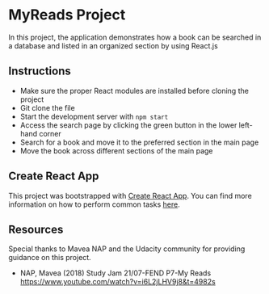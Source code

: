 # MyReads Project

In this project, the application demonstrates how a book can be searched in a database and listed in an organized section by using React.js

## Instructions

* Make sure the proper React modules are installed before cloning the project
* Git clone the file 
* Start the development server with `npm start`
* Access the search page by clicking the green button in the lower left-hand corner
* Search for a book and move it to the preferred section in the main page
* Move the book across different sections of the main page



## Create React App

This project was bootstrapped with [Create React App](https://github.com/facebookincubator/create-react-app). You can find more information on how to perform common tasks [here](https://github.com/facebookincubator/create-react-app/blob/master/packages/react-scripts/template/README.md).

## Resources

Special thanks to Mavea NAP and the Udacity community for providing guidance on this project.

* NAP, Mavea (2018) Study Jam 21/07-FEND P7-My Reads https://www.youtube.com/watch?v=i6L2jLHV9j8&t=4982s
